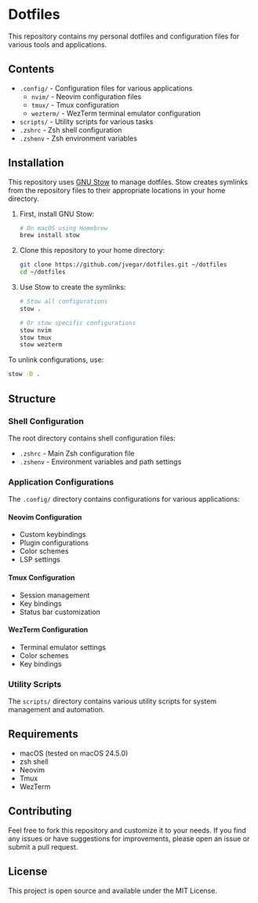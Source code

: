 # Dotfiles

This repository contains my personal dotfiles and configuration files for various tools and applications.

## Contents

- `.config/` - Configuration files for various applications
  - `nvim/` - Neovim configuration files
  - `tmux/` - Tmux configuration
  - `wezterm/` - WezTerm terminal emulator configuration
- `scripts/` - Utility scripts for various tasks
- `.zshrc` - Zsh shell configuration
- `.zshenv` - Zsh environment variables

## Installation

This repository uses [GNU Stow](https://www.gnu.org/software/stow/) to manage dotfiles. Stow creates symlinks from the repository files to their appropriate locations in your home directory.

1. First, install GNU Stow:

   ```bash
   # On macOS using Homebrew
   brew install stow
   ```

2. Clone this repository to your home directory:

   ```bash
   git clone https://github.com/jvegar/dotfiles.git ~/dotfiles
   cd ~/dotfiles
   ```

3. Use Stow to create the symlinks:

   ```bash
   # Stow all configurations
   stow .

   # Or stow specific configurations
   stow nvim
   stow tmux
   stow wezterm
   ```

To unlink configurations, use:

```bash
stow -D .
```

## Structure

### Shell Configuration

The root directory contains shell configuration files:

- `.zshrc` - Main Zsh configuration file
- `.zshenv` - Environment variables and path settings

### Application Configurations

The `.config/` directory contains configurations for various applications:

#### Neovim Configuration

- Custom keybindings
- Plugin configurations
- Color schemes
- LSP settings

#### Tmux Configuration

- Session management
- Key bindings
- Status bar customization

#### WezTerm Configuration

- Terminal emulator settings
- Color schemes
- Key bindings

### Utility Scripts

The `scripts/` directory contains various utility scripts for system management and automation.

## Requirements

- macOS (tested on macOS 24.5.0)
- zsh shell
- Neovim
- Tmux
- WezTerm

## Contributing

Feel free to fork this repository and customize it to your needs. If you find any issues or have suggestions for improvements, please open an issue or submit a pull request.

## License

This project is open source and available under the MIT License.
